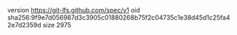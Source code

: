 version https://git-lfs.github.com/spec/v1
oid sha256:9f9e7d056987d3c3905c01880268b75f2c04735c1e38d45d1c25fa42e7d2359d
size 2975
